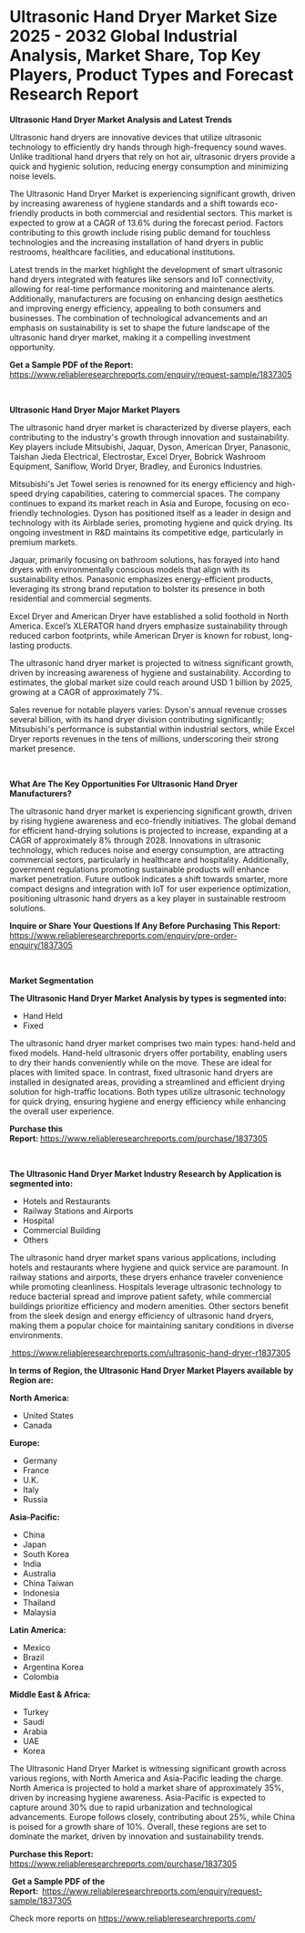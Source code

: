 <p><h1>Ultrasonic Hand Dryer Market Size 2025 - 2032 Global Industrial Analysis, Market Share, Top Key Players, Product Types and Forecast Research Report</h1></p><p><strong>Ultrasonic Hand Dryer Market Analysis and Latest Trends</strong></p>
<p><p>Ultrasonic hand dryers are innovative devices that utilize ultrasonic technology to efficiently dry hands through high-frequency sound waves. Unlike traditional hand dryers that rely on hot air, ultrasonic dryers provide a quick and hygienic solution, reducing energy consumption and minimizing noise levels.</p><p>The Ultrasonic Hand Dryer Market is experiencing significant growth, driven by increasing awareness of hygiene standards and a shift towards eco-friendly products in both commercial and residential sectors. This market is expected to grow at a CAGR of 13.6% during the forecast period. Factors contributing to this growth include rising public demand for touchless technologies and the increasing installation of hand dryers in public restrooms, healthcare facilities, and educational institutions.</p><p>Latest trends in the market highlight the development of smart ultrasonic hand dryers integrated with features like sensors and IoT connectivity, allowing for real-time performance monitoring and maintenance alerts. Additionally, manufacturers are focusing on enhancing design aesthetics and improving energy efficiency, appealing to both consumers and businesses. The combination of technological advancements and an emphasis on sustainability is set to shape the future landscape of the ultrasonic hand dryer market, making it a compelling investment opportunity.</p></p>
<p><strong>Get a Sample PDF of the Report:&nbsp;</strong> <a href="https://www.reliableresearchreports.com/enquiry/request-sample/1837305?utm_campaign=2809&utm_medium=2&utm_source=Github&utm_content=ia&utm_term=12042025&utm_id=ultrasonic-hand-dryer">https://www.reliableresearchreports.com/enquiry/request-sample/1837305</a></p>
<p>&nbsp;</p>
<p><strong>Ultrasonic Hand Dryer Major Market Players</strong></p>
<p><p>The ultrasonic hand dryer market is characterized by diverse players, each contributing to the industry's growth through innovation and sustainability. Key players include Mitsubishi, Jaquar, Dyson, American Dryer, Panasonic, Taishan Jieda Electrical, Electrostar, Excel Dryer, Bobrick Washroom Equipment, Saniflow, World Dryer, Bradley, and Euronics Industries.</p><p>Mitsubishi's Jet Towel series is renowned for its energy efficiency and high-speed drying capabilities, catering to commercial spaces. The company continues to expand its market reach in Asia and Europe, focusing on eco-friendly technologies. Dyson has positioned itself as a leader in design and technology with its Airblade series, promoting hygiene and quick drying. Its ongoing investment in R&D maintains its competitive edge, particularly in premium markets.</p><p>Jaquar, primarily focusing on bathroom solutions, has forayed into hand dryers with environmentally conscious models that align with its sustainability ethos. Panasonic emphasizes energy-efficient products, leveraging its strong brand reputation to bolster its presence in both residential and commercial segments.</p><p>Excel Dryer and American Dryer have established a solid foothold in North America. Excel’s XLERATOR hand dryers emphasize sustainability through reduced carbon footprints, while American Dryer is known for robust, long-lasting products.</p><p>The ultrasonic hand dryer market is projected to witness significant growth, driven by increasing awareness of hygiene and sustainability. According to estimates, the global market size could reach around USD 1 billion by 2025, growing at a CAGR of approximately 7%.</p><p>Sales revenue for notable players varies: Dyson's annual revenue crosses several billion, with its hand dryer division contributing significantly; Mitsubishi's performance is substantial within industrial sectors, while Excel Dryer reports revenues in the tens of millions, underscoring their strong market presence.</p></p>
<p>&nbsp;</p>
<p><strong>What Are The Key Opportunities For Ultrasonic Hand Dryer Manufacturers?</strong></p>
<p><p>The ultrasonic hand dryer market is experiencing significant growth, driven by rising hygiene awareness and eco-friendly initiatives. The global demand for efficient hand-drying solutions is projected to increase, expanding at a CAGR of approximately 8% through 2028. Innovations in ultrasonic technology, which reduces noise and energy consumption, are attracting commercial sectors, particularly in healthcare and hospitality. Additionally, government regulations promoting sustainable products will enhance market penetration. Future outlook indicates a shift towards smarter, more compact designs and integration with IoT for user experience optimization, positioning ultrasonic hand dryers as a key player in sustainable restroom solutions.</p></p>
<p><strong>Inquire or Share Your Questions If Any Before Purchasing This Report:</strong> <a href="https://www.reliableresearchreports.com/enquiry/pre-order-enquiry/1837305?utm_campaign=2809&utm_medium=2&utm_source=Github&utm_content=ia&utm_term=12042025&utm_id=ultrasonic-hand-dryer">https://www.reliableresearchreports.com/enquiry/pre-order-enquiry/1837305</a></p>
<p>&nbsp;</p>
<p><strong>Market Segmentation</strong></p>
<p><strong>The Ultrasonic Hand Dryer Market Analysis by types is segmented into:</strong></p>
<p><ul><li>Hand Held</li><li>Fixed</li></ul></p>
<p><p>The ultrasonic hand dryer market comprises two main types: hand-held and fixed models. Hand-held ultrasonic dryers offer portability, enabling users to dry their hands conveniently while on the move. These are ideal for places with limited space. In contrast, fixed ultrasonic hand dryers are installed in designated areas, providing a streamlined and efficient drying solution for high-traffic locations. Both types utilize ultrasonic technology for quick drying, ensuring hygiene and energy efficiency while enhancing the overall user experience.</p></p>
<p><strong>Purchase this Report:&nbsp;</strong><a href="https://www.reliableresearchreports.com/purchase/1837305?utm_campaign=2809&utm_medium=2&utm_source=Github&utm_content=ia&utm_term=12042025&utm_id=ultrasonic-hand-dryer">https://www.reliableresearchreports.com/purchase/1837305</a></p>
<p>&nbsp;</p>
<p><strong>The Ultrasonic Hand Dryer Market Industry Research by Application is segmented into:</strong></p>
<p><ul><li>Hotels and Restaurants</li><li>Railway Stations and Airports</li><li>Hospital</li><li>Commercial Building</li><li>Others</li></ul></p>
<p><p>The ultrasonic hand dryer market spans various applications, including hotels and restaurants where hygiene and quick service are paramount. In railway stations and airports, these dryers enhance traveler convenience while promoting cleanliness. Hospitals leverage ultrasonic technology to reduce bacterial spread and improve patient safety, while commercial buildings prioritize efficiency and modern amenities. Other sectors benefit from the sleek design and energy efficiency of ultrasonic hand dryers, making them a popular choice for maintaining sanitary conditions in diverse environments.</p></p>
<p><a href="https://www.reliableresearchreports.com/ultrasonic-hand-dryer-r1837305?utm_campaign=2809&utm_medium=2&utm_source=Github&utm_content=ia&utm_term=12042025&utm_id=ultrasonic-hand-dryer">&nbsp;https://www.reliableresearchreports.com/ultrasonic-hand-dryer-r1837305</a></p>
<p><strong>In terms of Region, the Ultrasonic Hand Dryer Market Players available by Region are:</strong></p>
<p>
    <p> <strong> North America: </strong>
        <ul>
            <li>United States</li>
            <li>Canada</li>
        </ul>
        </p> 
    <p> <strong> Europe: </strong>
        <ul>
            <li>Germany</li>
            <li>France</li>
            <li>U.K.</li>
            <li>Italy</li>
            <li>Russia</li>
        </ul>
        </p> 
    <p> <strong> Asia-Pacific: </strong>
        <ul>
            <li>China</li>
            <li>Japan</li>
            <li>South Korea</li>
            <li>India</li>
            <li>Australia</li>
            <li>China Taiwan</li>
            <li>Indonesia</li>
            <li>Thailand</li>
            <li>Malaysia</li>
        </ul>
        </p> 
    <p> <strong> Latin America: </strong>
        <ul>
            <li>Mexico</li>
            <li>Brazil</li>
            <li>Argentina Korea</li>
            <li>Colombia</li>
        </ul>
        </p> 
    <p> <strong> Middle East & Africa: </strong>
        <ul>
            <li>Turkey</li>
            <li>Saudi</li>
            <li>Arabia</li>
            <li>UAE</li>
            <li>Korea</li>
        </ul>
    </p>
    </p>
<p><p>The Ultrasonic Hand Dryer Market is witnessing significant growth across various regions, with North America and Asia-Pacific leading the charge. North America is projected to hold a market share of approximately 35%, driven by increasing hygiene awareness. Asia-Pacific is expected to capture around 30% due to rapid urbanization and technological advancements. Europe follows closely, contributing about 25%, while China is poised for a growth share of 10%. Overall, these regions are set to dominate the market, driven by innovation and sustainability trends.</p></p>
<p><strong>Purchase this Report: </strong><a href="https://www.reliableresearchreports.com/purchase/1837305?utm_campaign=2809&utm_medium=2&utm_source=Github&utm_content=ia&utm_term=12042025&utm_id=ultrasonic-hand-dryer">https://www.reliableresearchreports.com/purchase/1837305</a></p>
<p>&nbsp;<strong>Get a Sample PDF of the Report:&nbsp;&nbsp;</strong><a href="https://www.reliableresearchreports.com/enquiry/request-sample/1837305?utm_campaign=2809&utm_medium=2&utm_source=Github&utm_content=ia&utm_term=12042025&utm_id=ultrasonic-hand-dryer">https://www.reliableresearchreports.com/enquiry/request-sample/1837305</a></p>
<p><strong></strong></p>
<p>Check more reports on <a href="https://www.reliableresearchreports.com/?utm_campaign=2809&utm_medium=2&utm_source=Github&utm_content=ia&utm_term=12042025&utm_id=ultrasonic-hand-dryer">https://www.reliableresearchreports.com/</a></p>